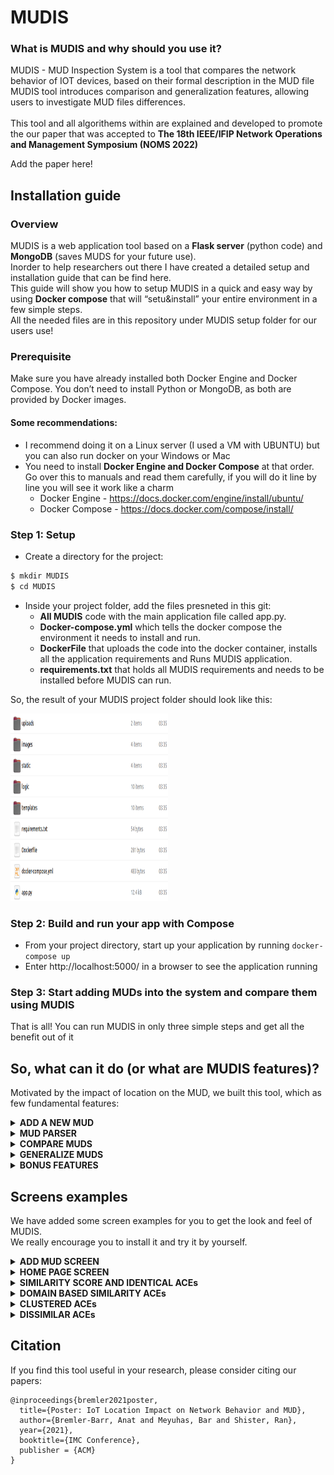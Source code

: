# MUDIS

### What is MUDIS and why should you use it?

MUDIS - MUD Inspection System is a tool that compares the network behavior of IOT devices, based on their formal description in the MUD file
MUDIS tool introduces comparison and generalization features, allowing users to investigate MUD files differences.<br><br>
This tool and all algorithems within are explained and developed to promote the our paper that was accepted to **The 18th IEEE/IFIP Network Operations and Management Symposium (NOMS 2022)**

Add the paper here!

## Installation guide ##

### Overview

MUDIS is a web application tool based on a **Flask server** (python code) and **MongoDB** (saves MUDS for your future use). <br>
Inorder to help researchers out there I have created a detailed setup and installation guide that can be find here. <br>
This guide will show you how to setup MUDIS in a quick and easy way by using **Docker compose** that will “setu&install” your entire environment in a few simple steps.<br>
All the needed files are in this repository under MUDIS setup folder for our users use!

### Prerequisite

Make sure you have already installed both Docker Engine and Docker Compose. You don’t need to install Python or MongoDB, as both are provided by Docker images.

#### Some recommendations:
- I recommend doing it on a Linux server (I used a VM with UBUNTU) but you can also run docker on your Windows or Mac
- You need to install **Docker Engine and Docker Compose** at that order. Go over this to manuals and read them carefully, if you will do it line by line you will see it work like a charm
  - Docker Engine - https://docs.docker.com/engine/install/ubuntu/
  - Docker Compose - https://docs.docker.com/compose/install/

### Step 1: Setup
- Create a directory for the project:
```bash
$ mkdir MUDIS
$ cd MUDIS
```
- Inside your project folder, add the files presneted in this git:
  - **All MUDIS** code with the main application file called app.py.
  - **Docker-compose.yml** which tells the docker compose the environment it needs to install and run.
  - **DockerFile** that uploads the code into the docker container, installs all the application requirements and Runs MUDIS application.
  - **requirements.txt** that holds all MUDIS requirements and needs to be installed before MUDIS can run.

So, the result of your MUDIS project folder should look like this:

<img src="images/dirlist.png" width="50%" height="300">

### Step 2: Build and run your app with Compose
- From your project directory, start up your application by running `docker-compose up`
- Enter http://localhost:5000/ in a browser to see the application running

### Step 3: Start adding MUDs into the system and compare them using MUDIS

That is all! You can run MUDIS in only three simple steps and get all the benefit out of it



## So, what can it do (or what are MUDIS features)? ##
Motivated by the impact of location on the MUD, we built
this tool, which as few fundamental features:

<details><summary><b>ADD A NEW MUD</b></summary>
<p>

This is a basic feature that gives researchers the option to add MUDS into the system.<br>
The uploaded MUD is then saved at the server and in a dedicated MongoDB for further use.<br>
When adding a new MUD you can add some helpful metadata like - device name, device type, the device geolocation etc.

</p>
</details>
  
<details><summary><b>MUD PARSER</b></summary>
<p>

The basic concept of MUDIS is its parsing engine which gives MUDIS its power.<br>
The parsing engine knows how that take a raw MUD file and convert it into python objects that defines the given MUD.<br>
Once MUDIS proccess the MUD it creates - Matches objects, Aces objects, ACLs and so on.<br>
This objects above creates a MUD object that MUDIS will use in the more complex features it has.

</p>
</details>
  
<details><summary><b>COMPARE MUDS</b></summary>
<p>

Once you done uploading two or more MUDs you can start using one of the main feature of MUDIS, the comparison feature.<br>
This feature is using the MUD object that was created using the MUDIS parsing engine (explained in the previous section) to find the followin things:
* <b>Identical ACEs</b> - these are ACEs that exsists in both MUDs compared together.
* <b>Domain based similarity ACEs</b> - these are ACEs from both MUDs that has similar domains (More about similarity in our paper) with the ame port and protocol.
* <b>Clustered ACEs</b> - This ACEs are being paired based on their port+protocol similarity or by their IPs similarity of by domains similarity with a different port.
* <b>Dissimilar ACEs</b> - ACEs that has now given similarity with ACEs on the other MUD that we compared to.

In addition, the comparison results in a similarity score that the researcher can use to asstimaate how identical are the two MUDs.<br>
This is an importent metric that we used during our research (moreover inside our paper)

To conclude, MUD comparison allows the research to calculates the MUD similarity measure and then examine the differences between two MUD
files and highlight similar entries. This allows us to drill down and gain insights about the origin of the differences.
  
</p>
</details>
  
<details><summary><b>GENERALIZE MUDS</b></summary>
<p>

This feature aims to create a one comprehensive, generalized MUD  that can serve as a white-list for the network behavior of bothMUDs (represent two locations in our experiments).<br>
The generalization process is done by using the comparison feature that "learns" are are the MUDs differences and what can be generalized by MUDIS. <br>
The generalized MUD is then presented and inserted into MUDIS DataBase for future research and use of the given user.
  
</p>
</details>
  
<details><summary><b>BONUS FEATURES</b></summary>
<p>

MUDIS also presents two features that help us the reaerchers to automatre our work and to get our results right:
* ACEs filter - this gives the user to filter out ACEs that are created and influenced by the network and not by the device (therefore, harming the results).
* List comparison - this allows the users to compare a list of tuples where each tuple is two MUDs we want to compare. this comparison returns all similarity score for further use like creating graphs, detecting anomalies and so on.
  
</p>
</details>


## Screens examples ##

We have added some screen examples for you to get the look and feel of MUDIS. <br>
We really encourage you to install it and try it by yourself.

<details><summary><b>ADD MUD SCREEN</b></summary>
<p>
<img src="images/addMUD.PNG" width="80%" height="450">

*Add a new MUD screen - gives users the ability to add new generated MUDs into the system for further investigation*
 
</p>
</details>

<details><summary><b>HOME PAGE SCREEN</b></summary>
<p>
<img src="images/homepage.PNG" width="80%" height="450">

*MUDIS main screen - gives users the ability to choose two MUDs and to compare, generalize and filter ACEs using the system*
 
</p>
</details>

<details><summary><b>SIMILARITY SCORE AND IDENTICAL ACEs</b></summary>
<p>
<img src="images/similarity_score_and_identical.PNG" width="80%" height="450">

*MUDIS compare screen - shows the two MUDs similarity score and the identical ACEs between them*
 
</p>
</details>

<details><summary><b>DOMAIN BASED SIMILARITY ACEs</b></summary>
<p>
<img src="images/domain_based_similarity.PNG" width="80%" height="450">

*MUDIS compare screen - shows the two MUDs domain based similarity ACEs*
 
</p>
</details>

<details><summary><b>CLUSTERED ACEs</b></summary>
<p>
<img src="images/clustered.PNG" width="80%" height="450">

*MUDIS main screen - shows the two MUDs clustered ACEs*
 
</p>
</details>

<details><summary><b>DISSIMILAR ACEs</b></summary>
<p>
<img src="images/dissimilar .PNG" width="80%" height="450">

*MUDIS main screen - shows the two MUDs dissimilar ACEs*
 
</p>
</details>

## Citation

If you find this tool useful in your research, please consider citing our papers:

```
@inproceedings{bremler2021poster,
  title={Poster: IoT Location Impact on Network Behavior and MUD},
  author={Bremler-Barr, Anat and Meyuhas, Bar and Shister, Ran},
  year={2021},
  booktitle={IMC Conference},
  publisher = {ACM}
}
```
